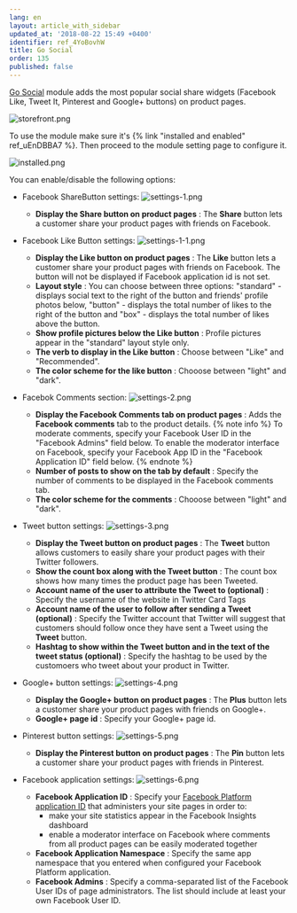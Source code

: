 ```yaml
---
lang: en
layout: article_with_sidebar
updated_at: '2018-08-22 15:49 +0400'
identifier: ref_4YoBovhW
title: Go Social
order: 135
published: false
---
```

[Go Social](https://market.x-cart.com/addons/go-social.html "Go Social") module adds the most popular social share widgets (Facebook Like, Tweet It, Pinterest and Google+ buttons) on product pages.

![storefront.png]({{site.baseurl}}/attachments/ref_4YoBovhW/storefront.png)

To use the module make sure it's {% link "installed and enabled" ref_uEnDBBA7 %}. Then proceed to the module setting page to configure it.

![installed.png]({{site.baseurl}}/attachments/ref_4YoBovhW/installed.png)

You can enable/disable the following options:
* Facebook ShareButton settings: 
  ![settings-1.png]({{site.baseurl}}/attachments/ref_4YoBovhW/settings-1.png)
  
  * **Display the Share button on product pages** : The **Share** button lets a customer share your product pages with friends on Facebook.
* Facebook Like Button settings:
  ![settings-1-1.png]({{site.baseurl}}/attachments/ref_4YoBovhW/settings-1-1.png)
  
  * **Display the Like button on product pages** : The **Like** button lets a customer share your product pages with friends on Facebook. The button will not be displayed if Facebook application id is not set.
  * **Layout style** : You can choose between three options: "standard" - displays social text to the right of the button and friends' profile photos below, "button" - displays the total number of likes to the right of the button and "box" - displays the total number of likes above the button.
  * **Show profile pictures below the Like button** : Profile pictures appear in the "standard" layout style only.
  * **The verb to display in the Like button** : Choose between "Like" and "Recommended".
  * **The color scheme for the like button** : Chooose between "light" and "dark".
* Facebok Comments section:
  ![settings-2.png]({{site.baseurl}}/attachments/ref_4YoBovhW/settings-2.png)
  * **Display the Facebook Comments tab on product pages** : Adds the **Facebook comments** tab to the product details. 
    {% note info %}
    To moderate comments, specify your Facebook User ID in the "Facebook Admins" field below. To enable the moderator interface on Facebook, specify your Facebook App ID in the "Facebook Application ID" field below.
    {% endnote %}
  * **Number of posts to show on the tab by default** : Specify the number of comments to be displayed in the Facebook comments tab.
  * **The color scheme for the comments** : Chooose between "light" and "dark".
* Tweet button settings:
  ![settings-3.png]({{site.baseurl}}/attachments/ref_4YoBovhW/settings-3.png)
  * **Display the Tweet button on product pages** : The **Tweet** button allows customers to easily share your product pages with their Twitter followers.
  * **Show the count box along with the Tweet button** : The count box shows how many times the product page has been Tweeted.
  * **Account name of the user to attribute the Tweet to (optional)** : Specify the username of the website in Twitter Card Tags
  * **Account name of the user to follow after sending a Tweet (optional)** : Specify the Twitter account that Twitter will suggest that customers should follow once they have sent a Tweet using the **Tweet** button.
  * **Hashtag to show within the Tweet button and in the text of the tweet status (optional)** : Specify the hashtag to be used by the customoers who tweet about your product in Twitter.
* Google+ button settings:
  ![settings-4.png]({{site.baseurl}}/attachments/ref_4YoBovhW/settings-4.png)
  * **Display the Google+ button on product pages** : The **Plus** button lets a customer share your product pages with friends on Google+.
  * **Google+ page id** : Specify your Google+ page id.
* Pinterest button settings:
  ![settings-5.png]({{site.baseurl}}/attachments/ref_4YoBovhW/settings-5.png)
  * **Display the Pinterest button on product pages** : The **Pin** button lets a customer share your product pages with friends in Pinterest.
* Facebook application settings:
  ![settings-6.png]({{site.baseurl}}/attachments/ref_4YoBovhW/settings-6.png)
  * **Facebook Application ID** : Specify your [Facebook Platform application ID](https://developers.facebook.com/apps/ "Go Social") that administers your site pages in order to:
     * make your site statistics appear in the Facebook Insights dashboard
     * enable a moderator interface on Facebook where comments from all product pages can be easily moderated together
  * **Facebook Application Namespace** : Specify the same app namespace that you entered when configured your Facebook Platform application.
  * **Facebook Admins** : Specify a comma-separated list of the Facebook User IDs of page administrators. The list should include at least your own Facebook User ID.



